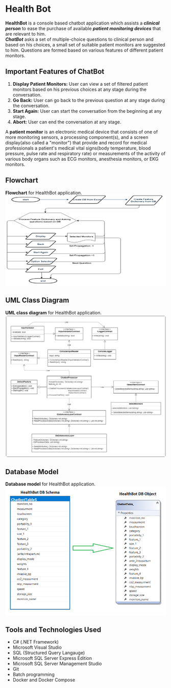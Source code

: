 # Health Bot

**HealthBot** is a console based chatbot application which assists a **_clinical person_** to ease the purchase of available **_patient monitoring devices_** that are relevant to him.  
**_ChatBot_** asks a set of multiple-choice questions to clinical person and based on his choices, a small set of suitable patient monitors are suggested to him. Questions are formed based on various features of different patient monitors.

## Important Features of ChatBot

1. **Display Patient Monitors:** User can view a set of filtered patient monitors based on his previous choices at any stage during the conversation.
2. **Go Back:** User can go back to the previous question at any stage during the conversation.
3. **Start Again:** User can start the conversation from the beginning at any stage.
4. **Abort:** User can end the conversation at any stage.

A **patient monitor** is an electronic medical device that consists of one of more monitoring sensors, a processing component(s), and a screen display(also called a "monitor") that provide and record for medical professionals a patient's medical vital signs(body temperature, blood pressure, pulse rate and respiratory rate) or measurements of the activity of various body organs such as ECG monitors, anesthesia monitors, or EKG monitors.

## Flowchart

**Flowchart** for HealthBot application.
![HealthBot Flowchart](images/HealthBotFlowchart.png)

## UML Class Diagram

**UML class diagram** for HealthBot application.
![HealthBot UML Class Diagram](images/HealthBotUMLClassDiagram.png)

## Database Model

**Database model** for HealthBot application.
![HealthBot Database_Model](images/DBSchemaToDBObject.png)

## Tools and Technologies Used

- C# (.NET Framework)
- Microsoft Visual Studio
- SQL (Structured Query Langauge)
- Microsoft SQL Server Express Edition
- Microsoft SQL Server Management Studio
- Git
- Batch programming
- Docker and Docker Compose


